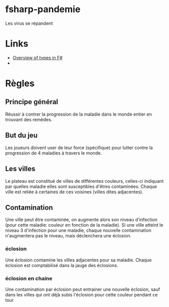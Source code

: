 # fsharp-pandemie
Les virus se répandent


# Links

* [Overview of types in F#](http://fsharpforfunandprofit.com/posts/overview-of-types-in-fsharp/)
* 

# Règles
## Principe général

Réussir à contrer la progression de la maladie dans le monde entier en trouvant des remèdes.

## But du jeu
Les joueurs doivent user de leur force (spécifique) pour lutter contre la progression de 4 maladies à travers le monde.

## Les villes

Le plateau est constitué de villes de différentes couleurs, celles-ci indiquant par quelles maladie elles sont susceptibles d'êtres contaminées. Chaque ville est reliée à certaines de ces voisines (villes dites adjacentes). 

## Contamination

Une ville peut être contaminée, on augmente alors son niveau d'infection (pour cette maladie: couleur en fonction de la maladie).
Si une ville atteint le niveau 3 d'infection pour une maladie, chaque nouvelle contamination n'augmentera pas le niveau, mais déclenchera une éclosion.

### éclosion
Une éclosion contamine les villes adjacentes pour sa maladie. Chaque éclosion est comptabilisé dans la jauge des éclosions.

### éclosion en chaine
Une contamination par éclosion peut entrainer une nouvelle éclosion, sauf dans les villes qui ont déjà subis l'éclosion pour cette couleur pendant ce tour


